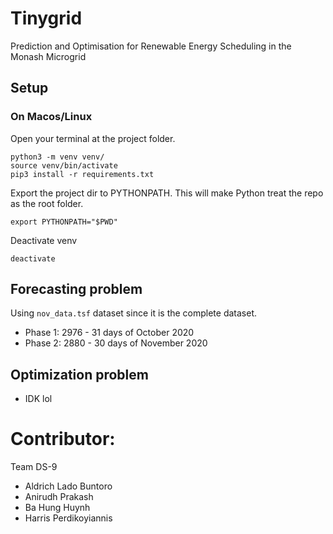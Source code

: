 # Tinygrid
Prediction and Optimisation for Renewable Energy Scheduling in the Monash Microgrid

## Setup
### On Macos/Linux
Open your terminal at the project folder.
```
python3 -m venv venv/
source venv/bin/activate
pip3 install -r requirements.txt
```

Export the project dir to PYTHONPATH. This will make Python treat the repo as the root folder.
```
export PYTHONPATH="$PWD"
```

Deactivate venv 
```
deactivate
```


## Forecasting problem
Using `nov_data.tsf` dataset since it is the complete dataset.

- Phase 1: 2976 - 31 days of October 2020
- Phase 2: 2880 - 30 days of November 2020

## Optimization problem
- IDK lol


# Contributor: 
Team DS-9
- Aldrich Lado Buntoro
- Anirudh Prakash
- Ba Hung Huynh
- Harris Perdikoyiannis
